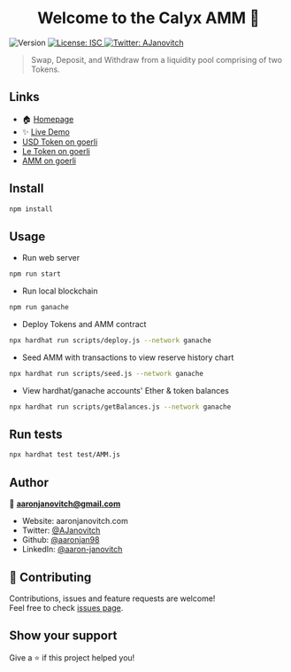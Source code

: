 <h1 align="center">Welcome to the Calyx AMM 👋</h1>
<p>
  <img alt="Version" src="https://img.shields.io/badge/version-1.0.0-blue.svg?cacheSeconds=2592000" />
  <a href="#" target="_blank">
    <img alt="License: ISC" src="https://img.shields.io/badge/License-ISC-yellow.svg" />
  </a>
  <a href="https://twitter.com/AJanovitch" target="_blank">
    <img alt="Twitter: AJanovitch" src="https://img.shields.io/twitter/follow/AJanovitch.svg?style=social" />
  </a>
</p>

> Swap, Deposit, and Withdraw from a liquidity pool comprising of two Tokens.

## Links

- 🏠 [Homepage](https://github.com/aaronjan98/AMM)
- ✨ [Live Demo](https://firzv-niaaa-aaaad-qe2rq-cai.ic.fleek.co/)
- [USD Token on goerli](https://goerli.etherscan.io/address/0xFfc2D05e40C3066A358F18D49a26D9DcfBa82cB9)
- [Le Token on goerli](https://goerli.etherscan.io/address/0xB055C28406722796E54A458b4A44D552cF963120)
- [AMM on goerli](https://goerli.etherscan.io/address/0x68BD04Bf18eA11ccC0aa536cdA86C9CE3B450861)

## Install

```sh
npm install
```

## Usage

- Run web server

```sh
npm run start
```

- Run local blockchain

```sh
npm run ganache
```

- Deploy Tokens and AMM contract

```sh
npx hardhat run scripts/deploy.js --network ganache
```

- Seed AMM with transactions to view reserve history chart

```sh
npx hardhat run scripts/seed.js --network ganache
```

- View hardhat/ganache accounts' Ether & token balances

```sh
npx hardhat run scripts/getBalances.js --network ganache
```

## Run tests

```sh
npx hardhat test test/AMM.js
```

## Author

👤 **aaronjanovitch@gmail.com**

- Website: aaronjanovitch.com
- Twitter: [@AJanovitch](https://twitter.com/AJanovitch)
- Github: [@aaronjan98](https://github.com/aaronjan98)
- LinkedIn: [@aaron-janovitch](https://linkedin.com/in/aaron-janovitch)

## 🤝 Contributing

Contributions, issues and feature requests are welcome!<br />Feel free to check [issues page](https://github.com/aaronjan98/AMM/issues).

## Show your support

Give a ⭐️ if this project helped you!
